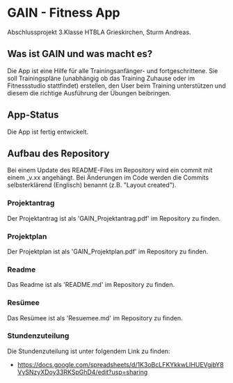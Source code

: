 # GAIN - Fitness App
Abschlussprojekt 3.Klasse HTBLA Grieskirchen, Sturm Andreas.

## Was ist GAIN und was macht es?
Die App ist eine Hilfe für alle Trainingsanfänger- und fortgeschrittene. Sie soll Trainingspläne (unabhängig ob das Training Zuhause oder im Fitnessstudio stattfindet) erstellen, den User beim Training unterstützen und diesem die richtige Ausführung der Übungen beibringen.

## App-Status
Die App ist fertig entwickelt.

## Aufbau des Repository
Bei einem Update des README-Files im Repository wird ein commit mit einem \_v.xx angehängt. Bei Änderungen im Code werden die Commits selbsterklärend (Englisch) benannt (z.B. "Layout created").

### Projektantrag
Der Projektantrag ist als 'GAIN_Projektantrag.pdf' im Repository zu finden.

### Projektplan
Der Projektplan ist als 'GAIN_Projektplan.pdf' im Repository zu finden.

### Readme
Das Readme ist als 'README.md' im Repository zu finden.

### Resümee
Das Resümee ist als 'Resuemee.md' im Repository zu finden.

### Stundenzuteilung
Die Stundenzuteilung ist unter folgendem Link zu finden:
* https://docs.google.com/spreadsheets/d/1K3oBcLFKYkkwLIHUEVgjbY8VySNzyXDoy33RKSpGhD4/edit?usp=sharing
